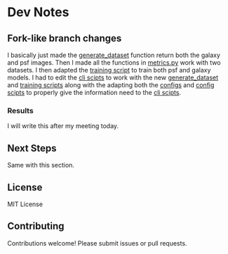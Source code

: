 # Dev Notes

## Fork-like branch changes

I basically just made the [generate_dataset](./shearnet/core/dataset.py#L11) function return both the galaxy and psf images. Then I made all the functions in [metrics.py](./shearnet/utils/metrics.py) work with two datasets. I then adapted the [training script](./shearnet/core/train.py) to train both psf and galaxy models. I had to edit the [cli scipts](./shearnet/cli/) to work with the new [generate_dataset](./shearnet/core/dataset.py#L11) and [training scripts](./shearnet/core/train.py) along with the adapting both the [configs](./configs/) and [config scipts](./shearnet/config/) to properly give the information need to the [cli scipts](./shearnet/cli/).

### Results

I will write this after my meeting today.

## Next Steps

Same with this section.

## License

MIT License

## Contributing

Contributions welcome! Please submit issues or pull requests.